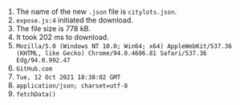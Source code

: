1. The name of the new `.json` file is `citylots.json`. 
2. `expose.js:4` initiated the download. 
3. The file size is 778 kB. 
4. It took 202 ms to download. 
5. `Mozilla/5.0 (Windows NT 10.0; Win64; x64) AppleWebKit/537.36 (KHTML, like Gecko) Chrome/94.0.4606.81 Safari/537.36 Edg/94.0.992.47`
6. `GitHub.com`
7. `Tue, 12 Oct 2021 18:38:02 GMT` 
8. `application/json; charset=utf-8` 
9. `fetchData()`